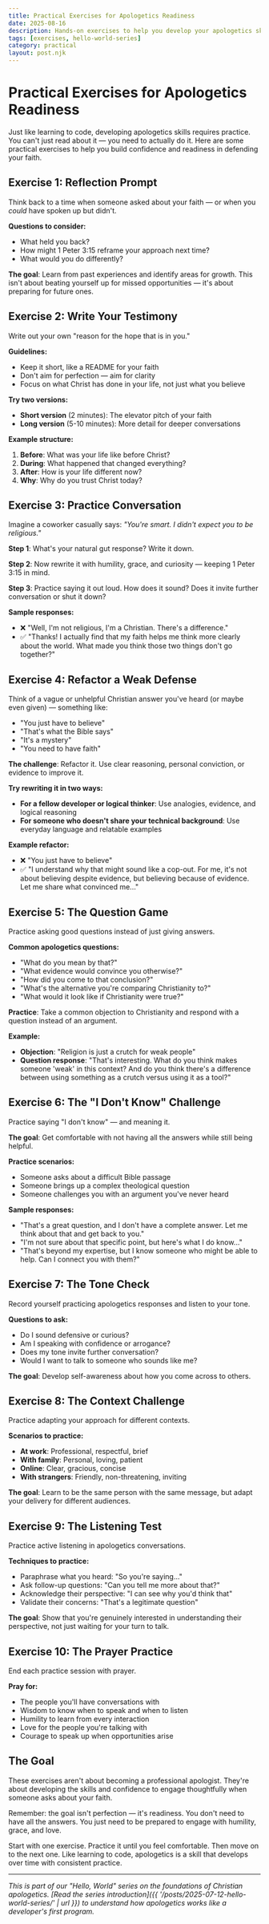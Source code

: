 ```yaml
---
title: Practical Exercises for Apologetics Readiness
date: 2025-08-16
description: Hands-on exercises to help you develop your apologetics skills - from writing your testimony to practicing conversations.
tags: [exercises, hello-world-series]
category: practical
layout: post.njk
---
```


# Practical Exercises for Apologetics Readiness

Just like learning to code, developing apologetics skills requires practice. You can't just read about it — you need to actually do it. Here are some practical exercises to help you build confidence and readiness in defending your faith.

## Exercise 1: Reflection Prompt

Think back to a time when someone asked about your faith — or when you *could* have spoken up but didn't.

**Questions to consider:**
- What held you back?
- How might 1 Peter 3:15 reframe your approach next time?
- What would you do differently?

**The goal**: Learn from past experiences and identify areas for growth. This isn't about beating yourself up for missed opportunities — it's about preparing for future ones.

## Exercise 2: Write Your Testimony

Write out your own "reason for the hope that is in you."

**Guidelines:**
- Keep it short, like a README for your faith
- Don't aim for perfection — aim for clarity
- Focus on what Christ has done in your life, not just what you believe

**Try two versions:**
- **Short version** (2 minutes): The elevator pitch of your faith
- **Long version** (5-10 minutes): More detail for deeper conversations

**Example structure:**
1. **Before**: What was your life like before Christ?
2. **During**: What happened that changed everything?
3. **After**: How is your life different now?
4. **Why**: Why do you trust Christ today?

## Exercise 3: Practice Conversation

Imagine a coworker casually says: *"You're smart. I didn't expect you to be religious."*

**Step 1**: What's your natural gut response? Write it down.

**Step 2**: Now rewrite it with humility, grace, and curiosity — keeping 1 Peter 3:15 in mind.

**Step 3**: Practice saying it out loud. How does it sound? Does it invite further conversation or shut it down?

**Sample responses:**
- ❌ "Well, I'm not religious, I'm a Christian. There's a difference."
- ✅ "Thanks! I actually find that my faith helps me think more clearly about the world. What made you think those two things don't go together?"

## Exercise 4: Refactor a Weak Defense

Think of a vague or unhelpful Christian answer you've heard (or maybe even given) — something like:
- "You just have to believe"
- "That's what the Bible says"
- "It's a mystery"
- "You need to have faith"

**The challenge**: Refactor it. Use clear reasoning, personal conviction, or evidence to improve it.

**Try rewriting it in two ways:**
- **For a fellow developer or logical thinker**: Use analogies, evidence, and logical reasoning
- **For someone who doesn't share your technical background**: Use everyday language and relatable examples

**Example refactor:**
- ❌ "You just have to believe"
- ✅ "I understand why that might sound like a cop-out. For me, it's not about believing despite evidence, but believing because of evidence. Let me share what convinced me..."

## Exercise 5: The Question Game

Practice asking good questions instead of just giving answers.

**Common apologetics questions:**
- "What do you mean by that?"
- "What evidence would convince you otherwise?"
- "How did you come to that conclusion?"
- "What's the alternative you're comparing Christianity to?"
- "What would it look like if Christianity were true?"

**Practice**: Take a common objection to Christianity and respond with a question instead of an argument.

**Example:**
- **Objection**: "Religion is just a crutch for weak people"
- **Question response**: "That's interesting. What do you think makes someone 'weak' in this context? And do you think there's a difference between using something as a crutch versus using it as a tool?"

## Exercise 6: The "I Don't Know" Challenge

Practice saying "I don't know" — and meaning it.

**The goal**: Get comfortable with not having all the answers while still being helpful.

**Practice scenarios:**
- Someone asks about a difficult Bible passage
- Someone brings up a complex theological question
- Someone challenges you with an argument you've never heard

**Sample responses:**
- "That's a great question, and I don't have a complete answer. Let me think about that and get back to you."
- "I'm not sure about that specific point, but here's what I do know..."
- "That's beyond my expertise, but I know someone who might be able to help. Can I connect you with them?"

## Exercise 7: The Tone Check

Record yourself practicing apologetics responses and listen to your tone.

**Questions to ask:**
- Do I sound defensive or curious?
- Am I speaking with confidence or arrogance?
- Does my tone invite further conversation?
- Would I want to talk to someone who sounds like me?

**The goal**: Develop self-awareness about how you come across to others.

## Exercise 8: The Context Challenge

Practice adapting your approach for different contexts.

**Scenarios to practice:**
- **At work**: Professional, respectful, brief
- **With family**: Personal, loving, patient
- **Online**: Clear, gracious, concise
- **With strangers**: Friendly, non-threatening, inviting

**The goal**: Learn to be the same person with the same message, but adapt your delivery for different audiences.

## Exercise 9: The Listening Test

Practice active listening in apologetics conversations.

**Techniques to practice:**
- Paraphrase what you heard: "So you're saying..."
- Ask follow-up questions: "Can you tell me more about that?"
- Acknowledge their perspective: "I can see why you'd think that"
- Validate their concerns: "That's a legitimate question"

**The goal**: Show that you're genuinely interested in understanding their perspective, not just waiting for your turn to talk.

## Exercise 10: The Prayer Practice

End each practice session with prayer.

**Pray for:**
- The people you'll have conversations with
- Wisdom to know when to speak and when to listen
- Humility to learn from every interaction
- Love for the people you're talking with
- Courage to speak up when opportunities arise

## The Goal

These exercises aren't about becoming a professional apologist. They're about developing the skills and confidence to engage thoughtfully when someone asks about your faith.

Remember: the goal isn't perfection — it's readiness. You don't need to have all the answers. You just need to be prepared to engage with humility, grace, and love.

Start with one exercise. Practice it until you feel comfortable. Then move on to the next one. Like learning to code, apologetics is a skill that develops over time with consistent practice.

---

*This is part of our "Hello, World" series on the foundations of Christian apologetics. [Read the series introduction]({{ '/posts/2025-07-12-hello-world-series/' | url }}) to understand how apologetics works like a developer's first program.*
